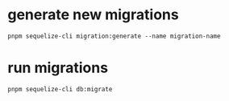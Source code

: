 # generate new migrations
```
pnpm sequelize-cli migration:generate --name migration-name
```

# run migrations
```
pnpm sequelize-cli db:migrate
```
